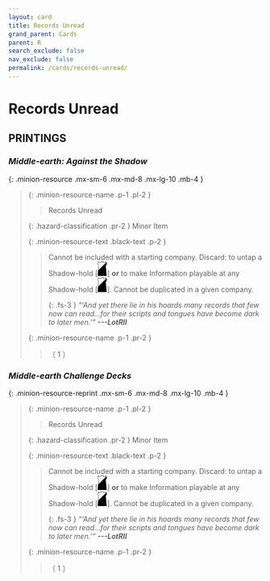 ```yaml
---
layout: card
title: Records Unread
grand_parent: Cards
parent: R
search_exclude: false
nav_exclude: false
permalink: /cards/records-unread/
---
```


# Records Unread


## PRINTINGS


### _Middle-earth: Against the Shadow_

{: .minion-resource .mx-sm-6 .mx-md-8 .mx-lg-10 .mb-4 }
> {: .minion-resource-name .p-1 .pl-2 }
> > <div class="hazard-mp"></div>
> > <div class="card-name">Records Unread</div>
>
> {: .hazard-classification .pr-2 }
> Minor Item
>
> {: .minion-resource-text .black-text .p-2 }
> > Cannot be included with a starting company. Discard: to untap a Shadow-hold <nobr>[<img src="/assets/images/shadow-hold.svg">]</nobr> **or** to make Information playable at any Shadow-hold <nobr>[<img src="/assets/images/shadow-hold.svg">]</nobr>. Cannot be duplicated in a given company. 
> > 
> > {: .fs-3 } 
> > _“‘And yet there lie in his hoards many records that few now can read...for their scripts and tongues have become dark to later men.’”_ ***---&#65279;LotRII*** 
> 
> {: .minion-resource-name .p-1 .pr-2 }
> > <div class="card-shield"></div>
> > <div class="card-corruption-white">〔 1 〕</div>

### _Middle-earth Challenge Decks_

{: .minion-resource-reprint .mx-sm-6 .mx-md-8 .mx-lg-10 .mb-4 }
> {: .minion-resource-name .p-1 .pl-2 }
> > <div class="hazard-mp"></div>
> > <div class="card-name">Records Unread</div>
>
> {: .hazard-classification .pr-2 }
> Minor Item
>
> {: .minion-resource-text .black-text .p-2 }
> > Cannot be included with a starting company. Discard: to untap a Shadow-hold <nobr>[<img src="/assets/images/shadow-hold.svg">]</nobr> **or** to make Information playable at any Shadow-hold <nobr>[<img src="/assets/images/shadow-hold.svg">]</nobr>. Cannot be duplicated in a given company. 
> > 
> > {: .fs-3 } 
> > _“‘And yet there lie in his hoards many records that few now can read...for their scripts and tongues have become dark to later men.’”_ ***---&#65279;LotRII*** 
> 
> {: .minion-resource-name .p-1 .pr-2 }
> > <div class="card-shield"></div>
> > <div class="card-corruption-white">〔 1 〕</div>
